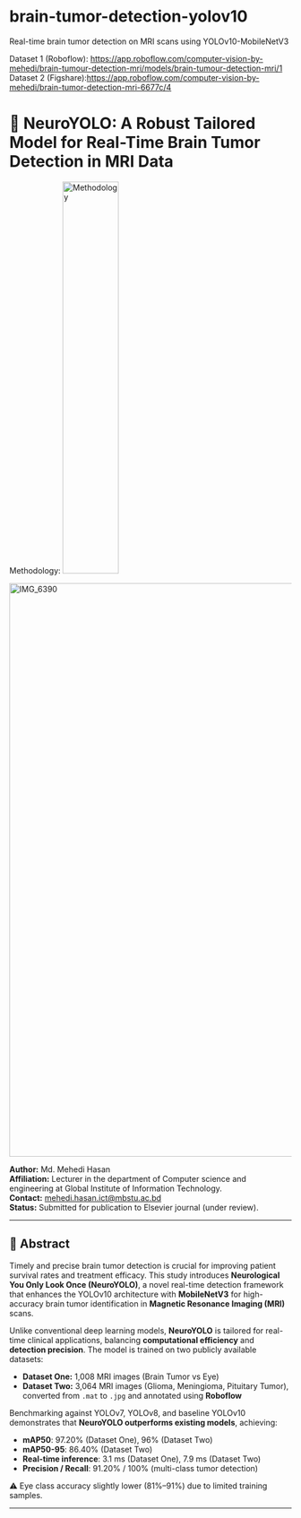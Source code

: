 # brain-tumor-detection-yolov10
Real-time brain tumor detection on MRI scans using YOLOv10-MobileNetV3

Dataset 1 (Roboflow): https://app.roboflow.com/computer-vision-by-mehedi/brain-tumour-detection-mri/models/brain-tumour-detection-mri/1
Dataset 2 (Figshare):https://app.roboflow.com/computer-vision-by-mehedi/brain-tumor-detection-mri-6677c/4

# 🧠 NeuroYOLO: A Robust Tailored Model for Real-Time Brain Tumor Detection in MRI Data
Methodology:
<img width="100" height="700" alt="Methodology" src="https://github.com/user-attachments/assets/36b0ee3b-afa0-42d9-a8f6-114e3806e1da" />

<img width="1024" height="1024" alt="IMG_6390" src="https://github.com/user-attachments/assets/cd3ad94b-231e-4c13-90e5-da7de905868f" />

**Author:** Md. Mehedi Hasan  
**Affiliation:** Lecturer in the department of Computer science and engineering at Global Institute of Information Technology.  
**Contact:** mehedi.hasan.ict@mbstu.ac.bd  
**Status:** Submitted for publication to Elsevier journal (under review).

---

## 📝 Abstract

Timely and precise brain tumor detection is crucial for improving patient survival rates and treatment efficacy. This study introduces **Neurological You Only Look Once (NeuroYOLO)**, a novel real-time detection framework that enhances the YOLOv10 architecture with **MobileNetV3** for high-accuracy brain tumor identification in **Magnetic Resonance Imaging (MRI)** scans.

Unlike conventional deep learning models, **NeuroYOLO** is tailored for real-time clinical applications, balancing **computational efficiency** and **detection precision**. The model is trained on two publicly available datasets:

- **Dataset One:** 1,008 MRI images (Brain Tumor vs Eye)
- **Dataset Two:** 3,064 MRI images (Glioma, Meningioma, Pituitary Tumor), converted from `.mat` to `.jpg` and annotated using **Roboflow**

Benchmarking against YOLOv7, YOLOv8, and baseline YOLOv10 demonstrates that **NeuroYOLO outperforms existing models**, achieving:
- **mAP50**: 97.20% (Dataset One), 96% (Dataset Two)
- **mAP50-95**: 86.40% (Dataset Two)
- **Real-time inference**: 3.1 ms (Dataset One), 7.9 ms (Dataset Two)
- **Precision / Recall**: 91.20% / 100% (multi-class tumor detection)

⚠️ Eye class accuracy slightly lower (81%–91%) due to limited training samples.

---

